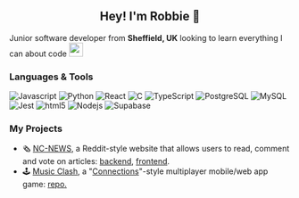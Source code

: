 <h2 align="center">Hey! I'm Robbie 👋</h2>

<p>Junior software developer from <b>Sheffield, UK</b> looking to learn everything I can about code <img src="https://emojis.slackmojis.com/emojis/images/1655291484/59662/my_computer.png?1655291484" width="25"> </p>

<h3>Languages & Tools</h3>
<p>
  <img alt="Javascript" src="https://img.shields.io/badge/-Javascript-f7df1d?style=flat-square&logo=javascript&logoColor=white" />
  <img alt="Python" src="https://img.shields.io/badge/-Python-ffce3d?style=flat-square&logo=python&logoColor=white" />
  <img alt="React" src="https://img.shields.io/badge/-React-45b8d8?style=flat-square&logo=react&logoColor=white" />
  <img alt="C" src="https://img.shields.io/badge/-C-669ad3?style=flat-square&logo=C&logoColor=white" />
  <img alt="TypeScript" src="https://img.shields.io/badge/-TypeScript-007ACC?style=flat-square&logo=typescript&logoColor=white" />
  <img alt="PostgreSQL" src="https://img.shields.io/badge/-PostgreSQL-336691?style=flat-square&logo=postgreSQL&logoColor=white" />
  <img alt="MySQL" src="https://img.shields.io/badge/-MySQL-4479a1?style=flat-square&logo=MySQL&logoColor=white" />
  <img alt="Jest" src="https://img.shields.io/badge/-Jest-853957?style=flat-square&logo=Jest&logoColor=white" />
  <img alt="html5" src="https://img.shields.io/badge/-HTML5-E34F26?style=flat-square&logo=html5&logoColor=white" />
  <img alt="Nodejs" src="https://img.shields.io/badge/-Nodejs-43853d?style=flat-square&logo=Node.js&logoColor=white" />
  <img alt="Supabase" src="https://img.shields.io/badge/-Supabase-3ecf8e?style=flat-square&logo=supabase&logoColor=white" />
</p>

<h3>My Projects</h3>
<p>
  <ul>
    <li>🗞️ <a href="https://rc-nc-news.netlify.app/">NC-NEWS</a>, a Reddit-style website that allows users to read, comment and vote on articles: <a href="https://github.com/robbochobbo/nc-news">backend</a>, <a href="https://github.com/robbochobbo/nc-news">frontend</a>. </li>
    <li>🕹️ <a href="https://www.youtube.com/watch?v=yOWpOifUOjw">Music Clash</a>, a "<a href="https://www.nytimes.com/games/connections">Connections</a>"-style multiplayer mobile/web app game: <a href="https://github.com/tartebabba/music-clash">repo.</a></li>
  </ul>
</p>
